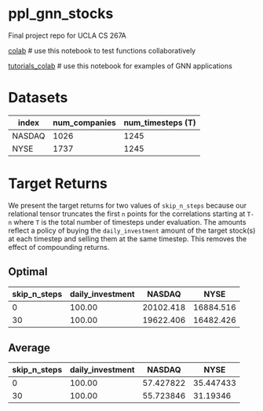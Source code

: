 # ppl_gnn_stocks
Final project repo for UCLA CS 267A


[colab](https://colab.research.google.com/drive/1f8UDNfQdb_fGI3jcMfwl-70rRr-aSOCA#scrollTo=c20pAMkoOo1H) # use this notebook to test functions collaboratively

[tutorials_colab](https://colab.research.google.com/drive/11kPl_81fmaIqoUH48Ozl3N83uXqL7xXO) # use this notebook for examples of GNN applications

# Datasets

| index | num_companies | num_timesteps (T) | 
|---|---|---|
| NASDAQ | 1026 | 1245 | 
| NYSE | 1737 | 1245 | 

# Target Returns

We present the target returns for two values of `skip_n_steps` because our relational tensor truncates the first `n` points for the correlations starting at `T-n` where `T` is the total number of timesteps under evaluation. The amounts reflect a policy of buying the `daily_investment` amount of the target stock(s) at each timestep and selling them at the same timestep. This removes the effect of compounding returns. 

## Optimal

| skip_n_steps | daily_investment | NASDAQ | NYSE |
|---|---|---|---|
| 0 | 100.00 | 20102.418 | 16884.516 | 
| 30 | 100.00 | 19622.406 | 16482.426 |

## Average

| skip_n_steps | daily_investment | NASDAQ | NYSE |
|---|---|---|---|
| 0 | 100.00 | 57.427822 | 35.447433 | 
| 30 | 100.00 | 55.723846 | 31.19346 |